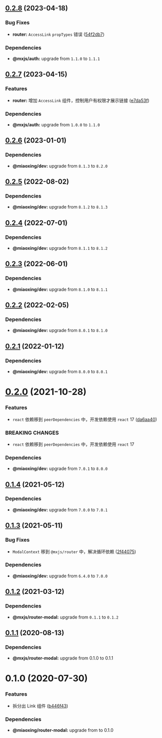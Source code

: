 ## [0.2.8](https://github.com/miaoxing/mxjs-router/compare/v0.2.7...v0.2.8) (2023-04-18)


### Bug Fixes

* **router:** `AccessLink` `propTypes` 错误 ([54f2db7](https://github.com/miaoxing/mxjs-router/commit/54f2db7dbfd8c2fc488669ad4a22b0ce7e3ca7d3))





### Dependencies

* **@mxjs/auth:** upgrade from `1.1.0` to `1.1.1`

## [0.2.7](https://github.com/miaoxing/mxjs-router/compare/v0.2.6...v0.2.7) (2023-04-15)


### Features

* **router:** 增加 `AccessLink` 组件，控制用户有权限才展示链接 ([e7da53f](https://github.com/miaoxing/mxjs-router/commit/e7da53fe1fbc20aad97904e73f45ec7ed589f1e3))





### Dependencies

* **@mxjs/auth:** upgrade from `1.0.0` to `1.1.0`

## [0.2.6](https://github.com/miaoxing/mxjs-router/compare/v0.2.5...v0.2.6) (2023-01-01)





### Dependencies

* **@miaoxing/dev:** upgrade from `8.1.3` to `8.2.0`

## [0.2.5](https://github.com/miaoxing/mxjs-router/compare/v0.2.4...v0.2.5) (2022-08-02)





### Dependencies

* **@miaoxing/dev:** upgrade from `8.1.2` to `8.1.3`

## [0.2.4](https://github.com/miaoxing/mxjs-router/compare/v0.2.3...v0.2.4) (2022-07-01)





### Dependencies

* **@miaoxing/dev:** upgrade from `8.1.1` to `8.1.2`

## [0.2.3](https://github.com/miaoxing/mxjs-router/compare/v0.2.2...v0.2.3) (2022-06-01)





### Dependencies

* **@miaoxing/dev:** upgrade from `8.1.0` to `8.1.1`

## [0.2.2](https://github.com/miaoxing/mxjs-router/compare/v0.2.1...v0.2.2) (2022-02-05)





### Dependencies

* **@miaoxing/dev:** upgrade from `8.0.1` to `8.1.0`

## [0.2.1](https://github.com/miaoxing/mxjs-router/compare/v0.2.0...v0.2.1) (2022-01-12)





### Dependencies

* **@miaoxing/dev:** upgrade from `8.0.0` to `8.0.1`

# [0.2.0](https://github.com/miaoxing/mxjs-router/compare/v0.1.4...v0.2.0) (2021-10-28)


### Features

* `react` 依赖移到 `peerDependencies` 中，开发依赖使用 `react` 17 ([da6aa40](https://github.com/miaoxing/mxjs-router/commit/da6aa400284bb87f8c1dbbf74d5f93966d39464b))


### BREAKING CHANGES

* `react` 依赖移到 `peerDependencies` 中，开发依赖使用 `react` 17





### Dependencies

* **@miaoxing/dev:** upgrade from `7.0.1` to `8.0.0`

## [0.1.4](https://github.com/miaoxing/mxjs-router/compare/v0.1.3...v0.1.4) (2021-05-12)





### Dependencies

* **@miaoxing/dev:** upgrade from `7.0.0` to `7.0.1`

## [0.1.3](https://github.com/miaoxing/mxjs-router/compare/v0.1.2...v0.1.3) (2021-05-11)


### Bug Fixes

* `ModalContext` 移到 `@mxjs/router` 中，解决循环依赖 ([2f44075](https://github.com/miaoxing/mxjs-router/commit/2f4407523b50db9dd3c034ea0857e5571ad46dc4))





### Dependencies

* **@miaoxing/dev:** upgrade from `6.4.0` to `7.0.0`

## [0.1.2](https://github.com/miaoxing/mxjs-router/compare/v0.1.1...v0.1.2) (2021-03-12)





### Dependencies

* **@mxjs/router-modal:** upgrade from `0.1.1` to `0.1.2`

## [0.1.1](https://github.com/miaoxing/mxjs-router/compare/v0.1.0...v0.1.1) (2020-08-13)





### Dependencies

* **@mxjs/router-modal:** upgrade from 0.1.0 to 0.1.1

# 0.1.0 (2020-07-30)


### Features

* 拆分出 Link 组件 ([b446f43](https://github.com/miaoxing/mxjs-router/commit/b446f43667cb89cfb33a532f4b929ea58d709de3))





### Dependencies

* **@miaoxing/router-modal:** upgrade from  to 0.1.0

